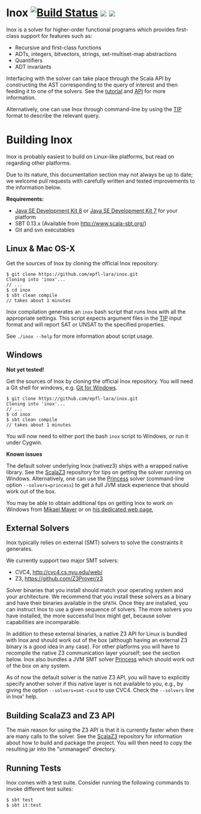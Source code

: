 Inox [![Build Status](http://laraquad4.epfl.ch:9000/epfl-lara/inox/status/master)](http://laraquad4.epfl.ch:9000/epfl-lara/inox) [<img src="https://img.shields.io/maven-central/v/ch.epfl.lara/inox_2.11.svg?label=latest%20release%20for%202.11"/>](http://search.maven.org/#search%7Cga%7C1%7Cg%3Ach.epfl.lara%20a%3Ainox_2.11) [<img src="https://img.shields.io/maven-central/v/ch.epfl.lara/inox_2.12*.svg?label=latest%20release%20for%202.12"/>](http://search.maven.org/#search%7Cga%7C1%7Cg%3Ach.epfl.lara%20a%3Ainox_2.12*)
==========

Inox is a solver for higher-order functional programs which provides first-class support for
features such as:
- Recursive and first-class functions
- ADTs, integers, bitvectors, strings, set-multiset-map abstractions
- Quantifiers
- ADT invariants

Interfacing with the solver can take place through the Scala API by constructing the AST
corresponding to the query of interest and then feeding it to one of the solvers.
See the [tutorial](src/doc/tutorial.md) and [API](src/doc/API.md) for more information.

Alternatively, one can use Inox through command-line by using the [TIP](https://tip-org.github.io/) format
to describe the relevant query.

Building Inox
===============

Inox is probably easiest to build on Linux-like platforms, but read on regarding other platforms.

Due to its nature, this documentation section may not always
be up to date; we welcome pull requests with carefully
written and tested improvements to the information below.

**Requirements:**

* [Java SE Development Kit 8](http://www.oracle.com/technetwork/java/javase/downloads/jdk8-downloads-2133151.html) or [Java SE Development Kit 7](http://www.oracle.com/technetwork/java/javase/downloads/jdk7-downloads-1880260.html) for your platform
* SBT 0.13.x (Available from http://www.scala-sbt.org/)
* Git and svn executables

Linux & Mac OS-X
----------------

Get the sources of Inox by cloning the official Inox repository:

```
$ git clone https://github.com/epfl-lara/inox.git
Cloning into 'inox'...
// ...
$ cd inox
$ sbt clean compile
// takes about 1 minutes
```
 
Inox compilation generates an ``inox`` bash script that runs Inox with all
the appropriate settings. This script expects argument files in the
[TIP](https://tip-org.github.io/) input format and will report SAT or UNSAT
to the specified properties.

See ``./inox --help`` for more information about script usage.

Windows
-------

__Not yet tested!__

Get the sources of Inox by cloning the official Inox
repository. You will need a Git shell for windows, e.g. 
[Git for Windows](https://git-for-windows.github.io/).

```
$ git clone https://github.com/epfl-lara/inox.git
Cloning into 'inox'...
// ...
$ cd inox
$ sbt clean compile
// takes about 1 minutes
```
 
You will now need to either port the bash ``inox`` script to Windows, or run it
under Cygwin.

**Known issues**

The default solver underlying Inox (nativez3) ships with a wrapped native library.
See the [ScalaZ3](https://github.com/epfl-lara/ScalaZ3) repository for tips on getting
the solver running on Windows. Alternatively, one can use the
[Princess](http://www.philipp.ruemmer.org/princess.shtml) solver
(command-line option ``--solvers=princess``) to get a full JVM stack experience that
should work out of the box.

You may be able to obtain additional tips on getting Inox to work on Windows 
from [Mikael Mayer](http://people.epfl.ch/mikael.mayer) or on [his dedicated web page](http://lara.epfl.ch/~mayer/leon/),

External Solvers
----------------

Inox typically relies on external (SMT) solvers to solve the constraints it generates. 

We currently support two major SMT solvers:

  * CVC4, http://cvc4.cs.nyu.edu/web/
  * Z3, https://github.com/Z3Prover/z3

Solver binaries that you install should match your operating
system and your architecture.  We recommend that you install
these solvers as a binary and have their binaries available
in the ``$PATH``.  Once they are installed, you can instruct
Inox to use a given sequence of solvers.  The more solvers
you have installed, the more successful Inox might get,
because solver capabilities are incomparable.

In addition to these external binaries, a native Z3 API for
Linux is bundled with Inox and should work out of the box
(although having an external Z3 binary is a good idea in any
case). For other platforms you will have to recompile the
native Z3 communication layer yourself; see the section
below. Inox also bundles a JVM SMT solver
[Princess](http://www.philipp.ruemmer.org/princess.shtml) which
should work out of the box on any system.

As of now the default solver is the native Z3 API, you will
have to explicitly specify another solver if this native
layer is not available to you, e.g., by giving the option
``--solvers=smt-cvc4`` to use CVC4. Check the ``--solvers``
line in Inox' help.

Building ScalaZ3 and Z3 API
---------------------------

The main reason for using the Z3 API is that it is currently
faster when there are many calls to the solver. See the
[ScalaZ3](https://github.com/epfl-lara/ScalaZ3) repository for
information about how to build and package the project. You will
then need to copy the resulting jar into the "unmanaged" directory.

Running Tests
-------------

Inox comes with a test suite. Consider running the following commands to
invoke different test suites:

```
$ sbt test
$ sbt it:test
```
